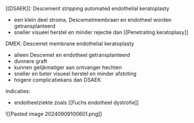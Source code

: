 [[DSAEK]]: Descement stripping automated endothelial keratoplasty
- een klein deel stroma, Descemetmembraan en endotheel worden getransplanteerd
- sneller visueel herstel en minder rejectie dan [[Penetrating keratoplasy]]

DMEK: Descemet membrane endothelial keratoplasty
- alleen Descemet en endotheel getransplanteerd
- dunnere graft
- kunnen gelijkmatiger aan ontvanger hechten
- sneller en beter visueel herstel en minder afstoting
- hogere complicatiekans dan DSAEK

Indicaties:
- endotheelziekte zoals [[Fuchs endotheel dystrofie]]

![[Pasted image 20240909100601.png]]
